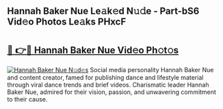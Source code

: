 ## Hannah Baker Nue Le𝚊k𝚎d N𝚞𝚍e - Part-bS6 Vid𝚎o Photos Le𝚊ks PHxcF

# <h2><a href="http://fbau67i.evod.top/?m=Hannah+Baker+Nue">🔗 👉🔴 Hannah Baker Nue Vid𝚎o Ph𝚘t𝚘s</a></h2>

[![Hannah Baker Nue N𝚞d𝚎s](https://i.imgur.com/8V9OHl7.gif)](http://fbau67i.evod.top/?m=Hannah+Baker+Nue)
Social media personality Hannah Baker Nue and content creator, famed for publishing dance and lifestyle material through viral dance trends and brief videos. Charismatic leader Hannah Baker Nue, admired for their vision, passion, and unwavering commitment to their cause. 
